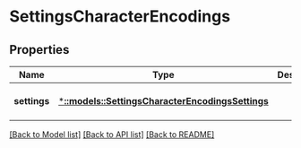 # SettingsCharacterEncodings

## Properties
Name | Type | Description | Notes
------------ | ------------- | ------------- | -------------
**settings** | [***::models::SettingsCharacterEncodingsSettings**](SettingsCharacterEncodingsSettings.md) |  | [optional] [default to null]

[[Back to Model list]](../README.md#documentation-for-models) [[Back to API list]](../README.md#documentation-for-api-endpoints) [[Back to README]](../README.md)


